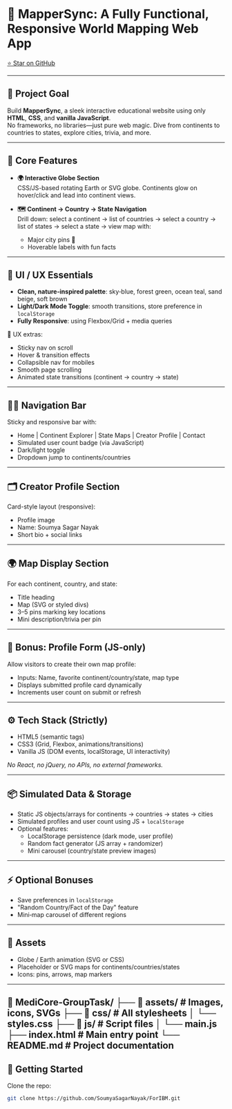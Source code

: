 # 🎯 MapperSync: A Fully Functional, Responsive World Mapping Web App

[⭐ Star on GitHub](https://github.com/SoumyaSagarNayak/ForIBM)

---

## 📌 Project Goal

Build **MapperSync**, a sleek interactive educational website using only **HTML**, **CSS**, and **vanilla JavaScript**.  
No frameworks, no libraries—just pure web magic. Dive from continents to countries to states, explore cities, trivia, and more.

---

## 🧩 Core Features

- **🌍 Interactive Globe Section**  
  CSS/JS-based rotating Earth or SVG globe. Continents glow on hover/click and lead into continent views.

- **🗺️ Continent → Country → State Navigation**  
  Drill down: select a continent → list of countries → select a country → list of states → select a state → view map with:
    - Major city pins 📍  
    - Hoverable labels with fun facts

---

## 🎨 UI / UX Essentials

- **Clean, nature‑inspired palette**: sky‑blue, forest green, ocean teal, sand beige, soft brown  
- **Light/Dark Mode Toggle**: smooth transitions, store preference in `localStorage`  
- **Fully Responsive**: using Flexbox/Grid + media queries  

🧭 UX extras:
- Sticky nav on scroll  
- Hover & transition effects  
- Collapsible nav for mobiles  
- Smooth page scrolling  
- Animated state transitions (continent → country → state)

---

## 🧑‍🎨 Navigation Bar

Sticky and responsive bar with:
- Home | Continent Explorer | State Maps | Creator Profile | Contact  
- Simulated user count badge (via JavaScript)  
- Dark/light toggle  
- Dropdown jump to continents/countries

---

## 🗂 Creator Profile Section

Card-style layout (responsive):
- Profile image  
- Name: Soumya Sagar Nayak  
- Short bio + social links

---

## 🌍 Map Display Section

For each continent, country, and state:
- Title heading  
- Map (SVG or styled divs)  
- 3–5 pins marking key locations  
- Mini description/trivia per pin

---

## 📝 Bonus: Profile Form (JS‑only)

Allow visitors to create their own map profile:
- Inputs: Name, favorite continent/country/state, map type  
- Displays submitted profile card dynamically  
- Increments user count on submit or refresh

---

## ⚙️ Tech Stack (Strictly)

- HTML5 (semantic tags)  
- CSS3 (Grid, Flexbox, animations/transitions)  
- Vanilla JS (DOM events, localStorage, UI interactivity)  

_No React, no jQuery, no APIs, no external frameworks._

---

## 📦 Simulated Data & Storage

- Static JS objects/arrays for continents → countries → states → cities  
- Simulated profiles and user count using JS + `localStorage`  
- Optional features:
  - LocalStorage persistence (dark mode, user profile)
  - Random fact generator (JS array + randomizer)
  - Mini carousel (country/state preview images)

---

## ⚡ Optional Bonuses

- Save preferences in `localStorage`  
- "Random Country/Fact of the Day" feature  
- Mini‑map carousel of different regions

---

## 📁 Assets

- Globe / Earth animation (SVG or CSS)  
- Placeholder or SVG maps for continents/countries/states  
- Icons: pins, arrows, map markers  

---

📁 MediCore-GroupTask/
├── 📁 assets/           # Images, icons, SVGs
├── 📁 css/              # All stylesheets
│   └── styles.css
├── 📁 js/               # Script files
│   └── main.js
├── index.html          # Main entry point
└── README.md           # Project documentation
---

## 🚀 Getting Started

 Clone the repo:  
   ```bash
   git clone https://github.com/SoumyaSagarNayak/ForIBM.git
   ```
